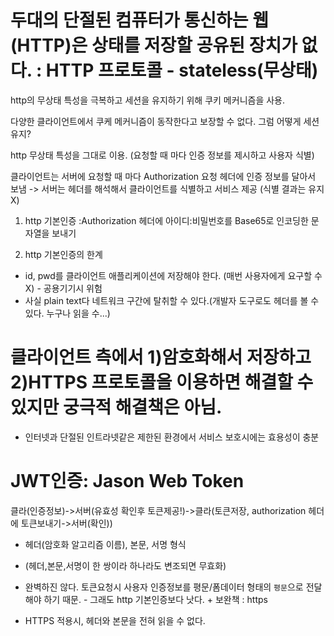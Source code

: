 # 두대의 단절된 컴퓨터가 통신하는 웹(HTTP)은 상태를 저장할 공유된 장치가 없다. : HTTP 프로토콜 - stateless(무상태)

http의 무상태 특성을 극복하고 세션을 유지하기 위해 쿠키 메커니즘을 사용.

다양한 클라이언트에서 쿠케 메커니즘이 동작한다고 보장할 수 없다. 그럼 어떻게 세션 유지?

http 무상태 특성을 그대로 이용. (요청할 때 마다 인증 정보를 제시하고 사용자 식별)

클라이언트는 서버에 요청할 때 마다 Authorization 요청 헤더에 인증 정보를 달아서 보냄
-> 서버는 헤더를 해석해서 클라이언트를 식별하고 서비스 제공 (식별 결과는 유지X)

1. http 기본인증
:Authorization 헤더에 아이디:비밀번호를 Base65로 인코딩한 문자열을 보내기

2. http 기본인증의 한계
* id, pwd를 클라이언트 애플리케이션에 저장해야 한다. (매번 사용자에게 요구할 수 X) - 공용기기시 위험
* 사실 plain text다
네트워크 구간에 탈취할 수 있다.(개발자 도구로도 헤더를 볼 수 있다. 누구나 읽을 수...)

# 클라이언트 측에서 1)암호화해서 저장하고 2)HTTPS 프로토콜을 이용하면 해결할 수 있지만 궁극적 해결책은 아님.
- 인터넷과 단절된 인트라넷같은 제한된 환경에서 서비스 보호시에는 효용성이 충분

# JWT인증: Jason Web Token
클라(인증정보)->서버(유효성 확인후 토큰제공!)->클라(토큰저장, authorization 헤더에 토큰보내기->서버(확인))

- 헤더(암호화 알고리즘 이름), 본문, 서명 형식
* (헤더,본문,서명이 한 쌍이라 하나라도 변조되면 무효화)

* 완벽하진 않다. 토큰요청시 사용자 인증정보를 평문/폼데이터 형태의 `평문`으로 전달해야 하기 때문. - 그래도 http 기본인증보다 낫다. + 보완책 : https

* HTTPS 적용시, 헤더와 본문을 전혀 읽을 수 없다.